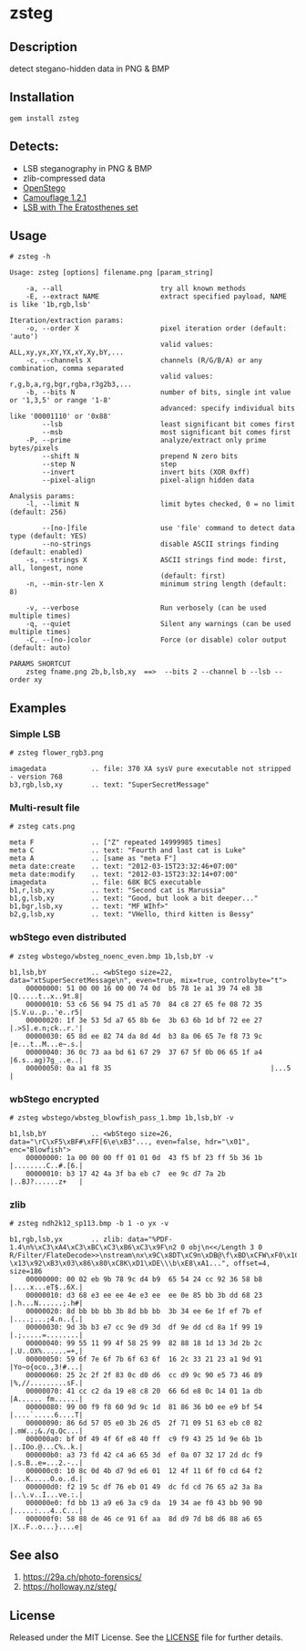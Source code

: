 zsteg
======


Description
-----------
detect stegano-hidden data in PNG & BMP


Installation
------------
    gem install zsteg


Detects:
--------
 * LSB steganography in PNG & BMP
 * zlib-compressed data
 * [OpenStego](http://openstego.sourceforge.net/)
 * [Camouflage 1.2.1](http://camouflage.unfiction.com/)
 * [LSB with The Eratosthenes set](http://wiki.cedricbonhomme.org/security:steganography)


Usage
-----

    # zsteg -h

    Usage: zsteg [options] filename.png [param_string]
    
        -a, --all                        try all known methods
        -E, --extract NAME               extract specified payload, NAME is like '1b,rgb,lsb'
    
    Iteration/extraction params:
        -o, --order X                    pixel iteration order (default: 'auto')
                                         valid values: ALL,xy,yx,XY,YX,xY,Xy,bY,...
        -c, --channels X                 channels (R/G/B/A) or any combination, comma separated
                                         valid values: r,g,b,a,rg,bgr,rgba,r3g2b3,...
        -b, --bits N                     number of bits, single int value or '1,3,5' or range '1-8'
                                         advanced: specify individual bits like '00001110' or '0x88'
            --lsb                        least significant bit comes first
            --msb                        most significant bit comes first
        -P, --prime                      analyze/extract only prime bytes/pixels
            --shift N                    prepend N zero bits
            --step N                     step
            --invert                     invert bits (XOR 0xff)
            --pixel-align                pixel-align hidden data
    
    Analysis params:
        -l, --limit N                    limit bytes checked, 0 = no limit (default: 256)
    
            --[no-]file                  use 'file' command to detect data type (default: YES)
            --no-strings                 disable ASCII strings finding (default: enabled)
        -s, --strings X                  ASCII strings find mode: first, all, longest, none
                                         (default: first)
        -n, --min-str-len X              minimum string length (default: 8)
    
        -v, --verbose                    Run verbosely (can be used multiple times)
        -q, --quiet                      Silent any warnings (can be used multiple times)
        -C, --[no-]color                 Force (or disable) color output (default: auto)
    
    PARAMS SHORTCUT
    	zsteg fname.png 2b,b,lsb,xy  ==>  --bits 2 --channel b --lsb --order xy

Examples
--------

### Simple LSB

    # zsteg flower_rgb3.png

    imagedata           .. file: 370 XA sysV pure executable not stripped - version 768
    b3,rgb,lsb,xy       .. text: "SuperSecretMessage"

### Multi-result file

    # zsteg cats.png

    meta F              .. ["Z" repeated 14999985 times]
    meta C              .. text: "Fourth and last cat is Luke"
    meta A              .. [same as "meta F"]
    meta date:create    .. text: "2012-03-15T23:32:46+07:00"
    meta date:modify    .. text: "2012-03-15T23:32:14+07:00"
    imagedata           .. file: 68K BCS executable
    b1,r,lsb,xy         .. text: "Second cat is Marussia"
    b1,g,lsb,xy         .. text: "Good, but look a bit deeper..."
    b1,bgr,lsb,xy       .. text: "MF_WIhf>"
    b2,g,lsb,xy         .. text: "VHello, third kitten is Bessy"

### wbStego even distributed

    # zsteg wbstego/wbsteg_noenc_even.bmp 1b,lsb,bY -v

    b1,lsb,bY           .. <wbStego size=22, data="xtSuperSecretMessage\n", even=true, mix=true, controlbyte="t">
        00000000: 51 00 00 16 00 00 74 0d  b5 78 1e a1 39 74 e8 38  |Q.....t..x..9t.8|
        00000010: 53 c6 56 94 75 d1 a5 70  84 c8 27 65 fe 08 72 35  |S.V.u..p..'e..r5|
        00000020: 1f 3e 53 5d a7 65 8b 6e  3b 63 6b 1d bf 72 ee 27  |.>S].e.n;ck..r.'|
        00000030: 65 8d ee 82 74 da 8d 4d  b3 8a 06 65 7e f8 73 9c  |e...t..M...e~.s.|
        00000040: 36 0c 73 aa bd 61 67 29  37 67 5f 0b 06 65 1f a4  |6.s..ag)7g_..e..|
        00000050: 0a a1 f8 35                                       |...5            |

### wbStego encrypted

    # zsteg wbstego/wbsteg_blowfish_pass_1.bmp 1b,lsb,bY -v

    b1,lsb,bY           .. <wbStego size=26, data="\rC\xF5\xBF#\xFF[6\e\xB3"..., even=false, hdr="\x01", enc="Blowfish">
        00000000: 1a 00 00 00 ff 01 01 0d  43 f5 bf 23 ff 5b 36 1b  |........C..#.[6.|
        00000010: b3 17 42 4a 3f ba eb c7  ee 9c d7 7a 2b           |..BJ?......z+   |

### zlib

    # zsteg ndh2k12_sp113.bmp -b 1 -o yx -v

    b1,rgb,lsb,yx       .. zlib: data="%PDF-1.4\n%\xC3\xA4\xC3\xBC\xC3\xB6\xC3\x9F\n2 0 obj\n<</Length 3 0 R/Filter/FlateDecode>>\nstream\nx\x9C\x8DT\xC9n\xDB@\f\xBD\xCFW\xF0\x1C \x13\x92\xB3\x03\x86\x80\xC8K\xD1\xDE\\\b\xE8\xA1...", offset=4, size=186
        00000000: 00 02 eb 9b 78 9c d4 b9  65 54 24 cc 92 36 58 b8  |....x...eT$..6X.|
        00000010: d3 68 e3 ee ee 4e e3 ee  ee 0e 85 bb 3b dd 68 23  |.h...N......;.h#|
        00000020: 8d bb bb bb 3b 8d bb bb  3b 34 ee 6e 1f ef 7b ef  |....;...;4.n..{.|
        00000030: 9d 3b b3 e7 cc 9e d9 3d  df 9e dd cd 8a 1f 99 19  |.;.....=........|
        00000040: 99 55 11 99 4f 58 25 99  82 88 18 1d 13 3d 2b 2c  |.U..OX%......=+,|
        00000050: 59 6f 7e 6f 7b 6f 63 6f  16 2c 33 21 23 a1 9d 91  |Yo~o{oco.,3!#...|
        00000060: 25 2c 2f 2f 83 0c d0 d6  cc d9 9c 90 e5 73 46 89  |%,//.........sF.|
        00000070: 41 cc c2 da 19 e8 c8 20  66 6d e8 0c 14 01 1a db  |A...... fm......|
        00000080: 99 00 f9 f8 60 9d 9c 1d  81 86 36 b0 ee e9 bf 54  |....`.....6....T|
        00000090: 86 6d 57 05 e0 3b 26 d5  2f 71 09 51 63 eb c0 82  |.mW..;&./q.Qc...|
        000000a0: bf 0f 49 4f 6f e8 40 ff  c9 f9 43 25 1d 9e 6b 1b  |..IOo.@...C%..k.|
        000000b0: a3 73 fd 42 c4 a6 65 3d  ef 0a 07 32 17 2d dc f9  |.s.B..e=...2.-..|
        000000c0: 10 8c 0d 4b d7 9d e6 01  12 4f 11 6f f0 cd 64 f2  |...K.....O.o..d.|
        000000d0: f2 19 5c df 76 eb 01 49  dc fd cd 76 65 a2 3a 8a  |..\.v..I...ve.:.|
        000000e0: fd bb 13 a9 e6 3a c9 da  19 34 ae f0 43 bb 90 90  |.....:...4..C...|
        000000f0: 58 88 de 46 ce 91 6f aa  8d d9 7d b8 d6 88 a6 65  |X..F..o...}....e|

See also
--------
1. https://29a.ch/photo-forensics/
2. https://holloway.nz/steg/

License
-------
Released under the MIT License.  See the [LICENSE](https://github.com/zed-0xff/zsteg/blob/master/LICENSE.txt) file for further details.
